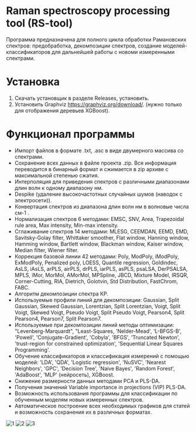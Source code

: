 # Raman spectroscopy processing tool (RS-tool)
Программа предназначена для полного цикла обработки Рамановских спектров: предобработка, декомпозиции спектров, создание моделей-классификаторов для дальнейшей работы с новоми измеренными спектрами.

# Установка
1. Скачать установщик в разделе Releases, установить.
2. Установить Graphviz https://graphviz.org/download/. (нужно только для отображения деревьев XGBoost).

# Функционал программы
- Импорт файлов в формате .txt, .asc в виде двумерного массива со спектрами.
- Сохранение всех данных в файле проекта .zip. Вся информация переводится в бинарный формат и сжимается в zip архиве с максимальной степенью сжатия.
- Интерполяция для приведения спектров с различными диапазонами длин волн к одному диапазону нм.
- Despike (удаление высокочастотных случайных шумов (наводок с электросети)).
- Конвертация спектров из диапазона длин волн нм в волновые числа см-1 .
- Нормализация спектров 6 методами: EMSC, SNV, Area, Trapezoidal rule area, Max intensity, Min-max intensity.
- Сглаживание спектров 14 методами: MLESG, CEEMDAN, EEMD, EMD, Savitsky-Golay filter, Whittaker smoother, Flat window, Hanning window, Hamming window, Bartlett window, Blackman window, Kaiser window, Median filter, Wiener filter.
- Коррекция базовой линии 42 методами: Poly, ModPoly, iModPoly, ExModPoly, Penalized poly, LOESS, Quantile regression, Goldindec, AsLS, iAsLS, arPLS, airPLS, drPLS, iarPLS, asPLS, psaLSA, DerPSALSA, MPLS, iMor, MorMol, AMorMol, MPSpline, JBCD, Mixture Model, IRSQR, Corner-Cutting, RIA, Dietrich, Golotvin, Std Distribution, FastChrom, FABC.
- Алгоритм декомпозиции спектра КР.
- Используемые профили линий для декомпозиции: Gaussian, Split Gaussian, Skewed Gaussian, Lorentzian, Split Lorentzian, Voigt, Split Voigt, Skewed Voigt, Pseudo Voigt, Split Pseudo Voigt, Pearson4, Split Pearson4, Pearson7, Split Pearson7.
- Используемые при декомпозиции линий методы оптимизации: "Levenberg-Marquardt",  "Least-Squares, 'Nelder-Mead', 'L-BFGS-B', 'Powell', 'Conjugate-Gradient', 'Cobyla', 'BFGS', 'Truncated Newton', 'trust-region for constrained optimization', 'Sequential Linear Squares Programming'.
- Обучение классификаторов и классификация измерений с помощью моделей: 'LDA', 'QDA', 'Logistic regression', 'NuSVC', 'Nearest Neighbors', 'GPC', 'Decision Tree', 'Naive Bayes', 'Random Forest', 'AdaBoost', 'MLP' (нейросеть), XGBoost.
- Снижение размерности данных методами PCA и PLS-DA.
- Получения значений Variable importance in projections (VIP) PLS-DA.
- Возможность использования программы для классификации по обученным моделям новых измеренных спектров.
- Автоматическое построение всех необходимых графиков для статей и возможность сохранения их в различных форматах.

![1](https://github.com/DarkMatro/RS-tool/assets/113565324/d449b6f3-fd60-4a62-afe1-941ec252d231)
![2](https://github.com/DarkMatro/RS-tool/assets/113565324/f72cea02-f66f-41ba-aad6-ea1889b2deda)
![3](https://github.com/DarkMatro/RS-tool/assets/113565324/52eb9c92-b2da-41cb-9c7d-acec6c8a246c)




